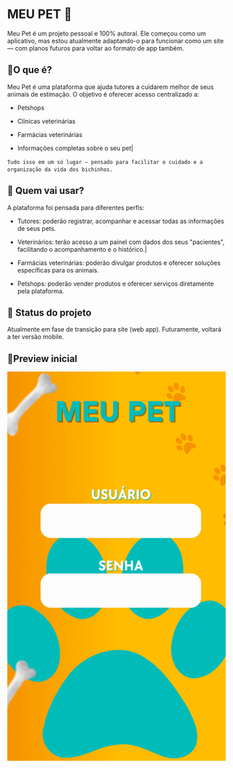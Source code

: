 # MEU PET 🐾

Meu Pet é um projeto pessoal e 100% autoral. Ele começou como um aplicativo, mas estou atualmente adaptando-o para funcionar como um site — com planos futuros para voltar ao formato de app também.

## 📌O que é?

Meu Pet é uma plataforma que ajuda tutores a cuidarem melhor de seus animais de estimação. O objetivo é oferecer acesso centralizado a:

- Petshops

- Clínicas veterinárias

- Farmácias veterinárias

- Informações completas sobre o seu pet|

`Tudo isso em um só lugar — pensado para facilitar o cuidado e a organização da vida dos bichinhos.`

## 👥 Quem vai usar?

A plataforma foi pensada para diferentes perfis:

- Tutores: poderão registrar, acompanhar e acessar todas as informações de seus pets.

- Veterinários: terão acesso a um painel com dados dos seus "pacientes", facilitando o acompanhamento e o histórico.|

- Farmácias veterinárias: poderão divulgar produtos e oferecer soluções específicas para os animais.

- Petshops: poderão vender produtos e oferecer serviços diretamente pela plataforma.

## 🚧 Status do projeto

Atualmente em fase de transição para site (web app). Futuramente, voltará a ter versão mobile.

## 👀Preview inicial

![Pagina inicial](./Story%20do%20Instagram%20Pet%20Shop%20Verde%20e%20Amarelo/1.png)

